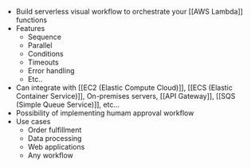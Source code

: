 - Build serverless visual workflow to orchestrate your [[AWS Lambda]] functions
- Features
	- Sequence
	- Parallel
	- Conditions
	- Timeouts
	- Error handling
	- Etc..
- Can integrate with [[EC2 (Elastic Compute Cloud)]], [[ECS (Elastic Container Service)]], On-premises servers, [[API Gateway]], [[SQS (Simple Queue Service)]], etc...
- Possibility of implementing humam approval workflow
- Use cases
	- Order fulfillment
	- Data processing
	- Web applications
	- Any workflow